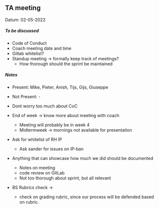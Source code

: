 ## TA meeting
Datum: 02-05-2022
##### To be discussed
- Code of Conduct
- Coach meeting date and time
- Gitlab whitelist?
- Standup meeting -> formally keep track of meetings?
	- How thorough should the sprint be maintained 
##### Notes
- Present: Mike, Pieter, Anish, Tijs, Gijs, Giuseppe
- Not Present: -

- Dont worry too much about CoC
- End of week -> know more about meeting with coach
	- Meeting will probably be in week 4
	- Midtermweek -> mornings not available for presentation 
- Ask for whitelist of RH IP
	- Ask sander for issues on IP-ban
- Anything that can showcase how much we did should be documented
	- Notes on meeting
	- code review on GitLab
	- Not too thorough about sprint, but all relevant
- BS Rubrics check ->
	- check on grading rubric, since our process will be defended based on rubric.